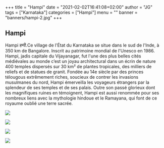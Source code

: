 
+++
title = "Hampi"
date = "2021-02-02T16:41:08+02:00"
author = "JG"
tags = ["Karnataka"]
categories = ["Hampi"]
menu = ""
banner = "banners/hampi-2.jpg"
+++

 

## Hampi

Hampi हम्पी.Ce village de l'État du Karnataka se situe dans le sud de l'Inde, à 350 km de Bangalore. Inscrit au patrimoine mondial de l'Unesco en 1986. Hampi, jadis capitale du Vijayanagar, fut l'une des plus belles cités médiévales au monde c’est un joyau architectural dans un écrin de nature 400 temples dispersés sur 30 km² de plantes tropicales, des milliers de reliefs et de statues de granit. Fondée au 14e siècle par des princes télougous extrêmement riches, soucieux de contrer les invasions musulmanes du nord, Hampi émerveilla les voyageurs étrangers par la splendeur de ses temples et de ses palais. Outre son passé glorieux dont les magnifiques ruines en témoignent, Hampi est aussi renommée pour ses nombreux liens avec la mythologie hindoue et le Ramayana, qui font de ce royaume oublié une terre sacrée.


 ![  ](/banners/hampi-1.jpg "")  

 ![  ](/banners/hampi-3.jpg "")  

 ![  ](/banners/hampi-4.jpg "")  

 ![  ](/banners/hampi-5.jpg "")  
 

